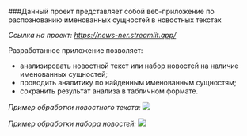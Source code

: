 ###Данный проект представляет собой веб-приложение по распознованию именованных сущностей в новостных текстах

_Ссылка на проект: https://news-ner.streamlit.app/_


Разработанное приложение позволяет:
- анализировать новостной текст или набор новостей на наличие именованных сущностей;
- проводить аналитику по найденным именованным сущностям;
- сохранить результат анализа в табличном формате.

_Пример обработки новостного текста:_
![](./web_interface.gif)

_Пример обработки набора новостей:_
![](./web_interface_dataset.gif)

